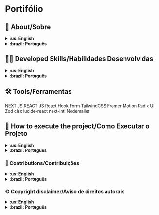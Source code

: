 # Portifólio

## :page_with_curl: About/Sobre

<details>
  <summary markdown="span"><strong>:us: English</strong></summary><br />

This portfolio showcases various projects demonstrating my skills and experience in web development. Each project includes descriptions, technologies used, and live demos or code repositories.

<br />
</details>

<details>
  <summary markdown="span"><strong>:brazil: Português</strong></summary><br />

Este portfólio apresenta vários projetos que demonstram minhas habilidades e experiência em desenvolvimento web. Cada projeto inclui descrições, tecnologias utilizadas e demos ao vivo ou repositórios de código.

<br />
</details>

## :man_technologist: Developed Skills/Habilidades Desenvolvidas

<details>
  <summary markdown="span"><strong>:us: English</strong></summary><br />


<br />
</details>

<details>
  <summary markdown="span"><strong>:brazil: Português</strong></summary><br />

- Dark Mode
- Mobile First
- Internacionalização

<br />
</details>

## :hammer_and_wrench: Tools/Ferramentas

NEXT.JS
REACT.JS
React Hook Form
TailwindCSS
Framer Motion
Radix UI
Zod
clsx
lucide-react
next-intl
Nodemailer

## :rocket: How to execute the project/Como Executar o Projeto

<details>
  <summary markdown="span"><strong>:us: English</strong></summary><br />

1. Clone the repository to your local machine:

   ```bash
   git clone https://github.com/nathanmota-dev/portfolio
   ```

2. Navigate to the project directory:

   ```bash
   cd portfolio   
   ```

3. Install the dependencies:

   ```bash
   npm install
   ```

4. Start the development server:

   ```bash
   npm run dev
   ```

5. Open your browser at: [http://localhost:3000/](http://localhost:3000/) to view the project in action.

<br />
</details>

<details>
  <summary markdown="span"><strong>:brazil: Português</strong></summary><br />

  1. Clone o repositório para sua máquina local:

   ```bash
   git clone https://github.com/nathanmota-dev/portfolio
   ```

2. Navegue até o diretório do projeto:

   ```bash
   cd portfolio
   ```

3. Instale as dependências:

   ```bash
   npm install
   ```

4. Inicie o servidor de desenvolvimento:

   ```bash
   npm run dev
   ```

5. Abra seu navegador em: [http://localhost:3000/](http://localhost:3000/) para visualizar o projeto em execução.

<br />
</details>

### :tada: Contributions/Contribuições

<details>
  <summary markdown="span"><strong>:us: English</strong></summary><br />

Contributions are welcome! Feel free to open an issue or submit a pull request.

<br />
</details>

<details>
  <summary markdown="span"><strong>:brazil: Português</strong></summary><br />

Contribuições são bem-vindas! Sinta-se à vontade para abrir um problema ou enviar um pull request.

<br />
</details>

### :copyright: Copyright disclaimer/Aviso de direitos autorais

<details>
  <summary markdown="span"><strong>:us: English</strong></summary><br />

This project is licensed under the MIT License.

<br />
</details>

<details>
  <summary markdown="span"><strong>:brazil: Português</strong></summary><br />

Este projeto está licenciado sob a Licença MIT.